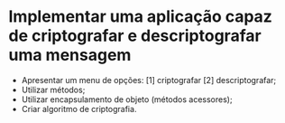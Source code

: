 # Implementar uma aplicação capaz de criptografar e descriptografar uma mensagem
* Apresentar um menu de opções: [1] criptografar [2] descriptografar;
* Utilizar métodos;
* Utilizar encapsulamento de objeto (métodos acessores);
* Criar algoritmo de criptografia.